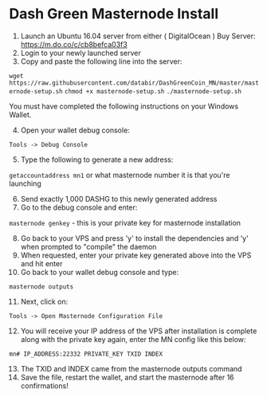 # Dash Green Masternode Install

1. Launch an Ubuntu 16.04 server from either ( DigitalOcean )
Buy Server: https://m.do.co/c/cb8befca03f3
2. Login to your newly launched server
3. Copy and paste the following line into the server:


```wget https://raw.githubusercontent.com/databir/DashGreenCoin_MN/master/masternode-setup.sh```
```chmod +x masternode-setup.sh```
```./masternode-setup.sh```




You must have completed the following instructions on your Windows Wallet.


4. Open your wallet debug console:

```Tools -> Debug Console```

5. Type the following to generate a new address:

```getaccountaddress mn1``` or what masternode number it is that you're launching

6. Send exactly 1,000 DASHG to this newly generated address
7. Go to the debug console and enter:

```masternode genkey``` - this is your private key for masternode installation

8. Go back to your VPS and press 'y' to install the dependencies and 'y' when prompted to "compile" the daemon
9. When requested, enter your private key generated above into the VPS and hit enter
10. Go back to your wallet debug console and type:

```masternode outputs```

11. Next, click on:

```Tools -> Open Masternode Configuration File```

12. You will receive your IP address of the VPS after installation is complete along with the private key again, enter the MN config like this below:

```mn# IP_ADDRESS:22332 PRIVATE_KEY TXID INDEX```

13. The TXID and INDEX came from the masternode outputs command
14. Save the file, restart the wallet, and start the masternode after 16 confirmations!
